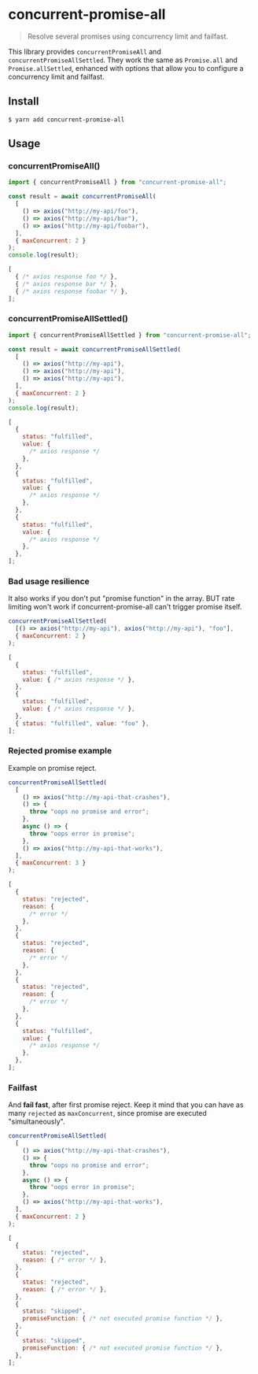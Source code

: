 # concurrent-promise-all

> Resolve several promises using concurrency limit and failfast.

This library provides `concurrentPromiseAll` and `concurrentPromiseAllSettled`.
They work the same as `Promise.all` and `Promise.allSettled`, enhanced with options that allow you to configure a concurrency limit and failfast.

## Install

```
$ yarn add concurrent-promise-all
```

## Usage
### concurrentPromiseAll()
```js
import { concurrentPromiseAll } from "concurrent-promise-all";

const result = await concurrentPromiseAll(
  [
    () => axios("http://my-api/foo"),
    () => axios("http://my-api/bar"),
    () => axios("http://my-api/foobar"),
  ],
  { maxConcurrent: 2 }
);
console.log(result);
```
```js
[
  { /* axios response foo */ },
  { /* axios response bar */ },
  { /* axios response foobar */ },
];
```

### concurrentPromiseAllSettled()
```js
import { concurrentPromiseAllSettled } from "concurrent-promise-all";

const result = await concurrentPromiseAllSettled(
  [
    () => axios("http://my-api"),
    () => axios("http://my-api"),
    () => axios("http://my-api"),
  ],
  { maxConcurrent: 2 }
);
console.log(result);
```
```js
[
  {
    status: "fulfilled",
    value: {
      /* axios response */
    },
  },
  {
    status: "fulfilled",
    value: {
      /* axios response */
    },
  },
  {
    status: "fulfilled",
    value: {
      /* axios response */
    },
  },
];
```

### Bad usage resilience
It also works if you don't put "promise function" in the array. BUT rate limiting won't work if concurrent-promise-all can't trigger promise itself.

```js
concurrentPromiseAllSettled(
  [() => axios("http://my-api"), axios("http://my-api"), "foo"],
  { maxConcurrent: 2 }
);
```
```js
[
  {
    status: "fulfilled",
    value: { /* axios response */ },
  },
  {
    status: "fulfilled",
    value: { /* axios response */ },
  },
  { status: "fulfilled", value: "foo" },
];
```

### Rejected promise example
Example on promise reject.
```js
concurrentPromiseAllSettled(
  [
    () => axios("http://my-api-that-crashes"),
    () => {
      throw "oops no promise and error";
    },
    async () => {
      throw "oops error in promise";
    },
    () => axios("http://my-api-that-works"),
  ],
  { maxConcurrent: 3 }
);
```
```js
[
  {
    status: "rejected",
    reason: {
      /* error */
    },
  },
  {
    status: "rejected",
    reason: {
      /* error */
    },
  },
  {
    status: "rejected",
    reason: {
      /* error */
    },
  },
  {
    status: "fulfilled",
    value: {
      /* axios response */
    },
  },
];
```

### Failfast
And **fail fast**, after first promise reject. Keep it mind that you can have as many `rejected` as `maxConcurrent`, since promise are executed "simultaneously".

```js
concurrentPromiseAllSettled(
  [
    () => axios("http://my-api-that-crashes"),
    () => {
      throw "oops no promise and error";
    },
    async () => {
      throw "oops error in promise";
    },
    () => axios("http://my-api-that-works"),
  ],
  { maxConcurrent: 2 }
);
```
```js
[
  {
    status: "rejected",
    reason: { /* error */ },
  },
  {
    status: "rejected",
    reason: { /* error */ },
  },
  {
    status: "skipped",
    promiseFunction: { /* not executed promise function */ },
  },
  {
    status: "skipped",
    promiseFunction: { /* not executed promise function */ },
  },
];
```
